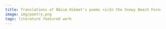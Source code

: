 ```yaml
---
title: Translations of Nâzım Hikmet’s poems <i>In the Snowy Beech Forest</i> and <i>On Living</i> to be published in the <a href="https://www.poetryfoundation.org/poetrymagazine" target="_blank"><i>Poetry Magazine</i></a>
image: img/poetry.png
tags: literature featured work 
---
```

